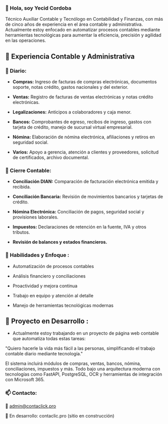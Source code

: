 ### 👋 Hola, soy Yecid Cordoba

Técnico Auxiliar Contable y Tecnólogo en Contabilidad y Finanzas, con más de cinco años de experiencia en el área contable y administrativa. Actualmente estoy enfocado en automatizar procesos contables mediante herramientas tecnológicas para aumentar la eficiencia, precisión y agilidad en las operaciones.

## 💼 Experiencia Contable y Administrativa

### 🧾 Diario:

- **Compras:** Ingreso de facturas de compras electrónicas, documentos soporte, notas crédito, gastos nacionales y del exterior.

- **Ventas:** Registro de facturas de ventas electrónicas y notas crédito electrónicas.

- **Legalizaciones:** Anticipos a colaboradores y caja menor.

- **Bancos:** Comprobantes de egreso, recibos de ingreso, gastos con tarjeta de crédito, manejo de sucursal virtual empresarial.

- **Nómina:** Elaboración de nómina electrónica, afiliaciones y retiros en seguridad social.

- **Varios:** Apoyo a gerencia, atención a clientes y proveedores, solicitud de certificados, archivo documental.

### 📅 Cierre Contable:

- **Conciliación DIAN:** Comparación de facturación electrónica emitida y recibida.

- **Conciliación Bancaria:** Revisión de movimientos bancarios y tarjetas de crédito.

- **Nómina Electrónica:** Conciliación de pagos, seguridad social y provisiones laborales.

- **Impuestos:** Declaraciones de retención en la fuente, IVA y otros tributos.

- **Revisión de balances y estados financieros.**

### 🔧 Habilidades y Enfoque :

- Automatización de procesos contables

- Análisis financiero y conciliaciones

- Proactividad y mejora continua

- Trabajo en equipo y atención al detalle

- Manejo de herramientas tecnológicas modernas

## 🚀 Proyecto en Desarrollo :

- Actualmente estoy trabajando en un proyecto de página web contable que automatiza todas estas tareas:

"Quiero hacerle la vida más fácil a las personas, simplificando el trabajo contable diario mediante tecnología."

El sistema incluirá módulos de compras, ventas, bancos, nómina, conciliaciones, impuestos y más. Todo bajo una arquitectura moderna con tecnologías como FastAPI, PostgreSQL, OCR y herramientas de integración con Microsoft 365.

### 📫 Contacto:

📧 <admin@contaclick.pro>

💼 En desarrollo: contaclic.pro (sitio en construcción)